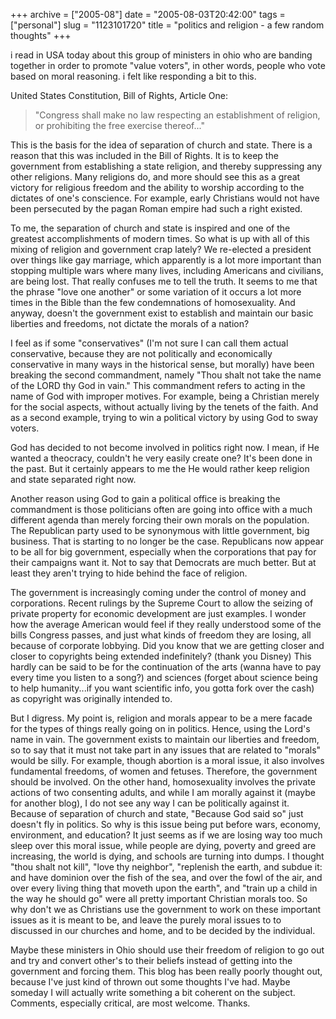 +++
archive = ["2005-08"]
date = "2005-08-03T20:42:00"
tags = ["personal"]
slug = "1123101720"
title = "politics and religion - a few random thoughts"
+++

i read in USA today about this group of ministers in ohio who are banding
together in order to promote "value voters", in other words, people who
vote based on moral reasoning. i felt like responding a bit to this.

United States Constitution, Bill of Rights, Article One:

> "Congress shall make no law respecting an establishment of religion, or
> prohibiting the free exercise thereof..."

This is the basis for the idea of separation of church and state. There is
a reason that this was included in the Bill of Rights. It is to keep the
government from establishing a state religion, and thereby suppressing any
other religions. Many religions do, and more should see this as a great
victory for religious freedom and the ability to worship according to the
dictates of one's conscience. For example, early Christians would not have
been persecuted by the pagan Roman empire had such a right existed.

To me, the separation of church and state is inspired and one of the
greatest accomplishments of modern times. So what is up with all of this
mixing of religion and government crap lately? We re-elected a president
over things like gay marriage, which apparently is a lot more important
than stopping multiple wars where many lives, including Americans and
civilians, are being lost. That really confuses me to tell the truth. It
seems to me that the phrase "love one another" or some variation of it
occurs a lot more times in the Bible than the few condemnations of
homosexuality. And anyway, doesn't the government exist to establish and
maintain our basic liberties and freedoms, not dictate the morals of
a nation?

I feel as if some "conservatives" (I'm not sure I can call them actual
conservative, because they are not politically and economically
conservative in many ways in the historical sense, but morally) have been
breaking the second commandment, namely "Thou shalt not take the name of
the LORD thy God in vain." This commandment refers to acting in the name
of God with improper motives. For example, being a Christian merely for
the social aspects, without actually living by the tenets of the faith.
And as a second example, trying to win a political victory by using God to
sway voters.

God has decided to not become involved in politics right now. I mean, if
He wanted a theocracy, couldn't he very easily create one? It's been done
in the past. But it certainly appears to me the He would rather keep
religion and state separated right now.

Another reason using God to gain a political office is breaking the
commandment is those politicians often are going into office with a much
different agenda than merely forcing their own morals on the population.
The Republican party used to be synonymous with little government, big
business. That is starting to no longer be the case. Republicans now
appear to be all for big government, especially when the corporations that
pay for their campaigns want it. Not to say that Democrats are much
better. But at least they aren't trying to hide behind the face of
religion.

The government is increasingly coming under the control of money and
corporations. Recent rulings by the Supreme Court to allow the seizing of
private property for economic development are just examples. I wonder how
the average American would feel if they really understood some of the
bills Congress passes, and just what kinds of freedom they are losing, all
because of corporate lobbying. Did you know that we are getting closer and
closer to copyrights being extended indefinitely? (thank you Disney) This
hardly can be said to be for the continuation of the arts (wanna have to
pay every time you listen to a song?) and sciences (forget about science
being to help humanity...if you want scientific info, you gotta fork over
the cash) as copyright was originally intended to.

But I digress. My point is, religion and morals appear to be a mere facade
for the types of things really going on in politics. Hence, using the
Lord's name in vain. The government exists to maintain our liberties and
freedom, so to say that it must not take part in any issues that are
related to "morals" would be silly. For example, though abortion is
a moral issue, it also involves fundamental freedoms, of women and
fetuses. Therefore, the government should be involved. On the other hand,
homosexuality involves the private actions of two consenting adults, and
while I am morally against it (maybe for another blog), I do not see any
way I can be politically against it.  Because of separation of church and
state, "Because God said so" just doesn't fly in politics. So why is this
issue being put before wars, economy, environment, and education? It just
seems as if we are losing way too much sleep over this moral issue, while
people are dying, poverty and greed are increasing, the world is dying,
and schools are turning into dumps. I thought "thou shalt not kill", "love
thy neighbor", "replenish the earth, and subdue it: and have dominion over
the fish of the sea, and over the fowl of the air, and over every living
thing that moveth upon the earth", and "train up a child in the way he
should go" were all pretty important Christian morals too. So why don't we
as Christians use the government to work on these important issues as it
is meant to be, and leave the purely moral issues to to discussed in our
churches and home, and to be decided by the individual.

Maybe these ministers in Ohio should use their freedom of religion to go
out and try and convert other's to their beliefs instead of getting into
the government and forcing them. This blog has been really poorly thought
out, because I've just kind of thrown out some thoughts I've had. Maybe
someday I will actually write something a bit coherent on the subject.
Comments, especially critical, are most welcome. Thanks.

